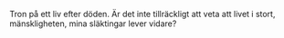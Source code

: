 
Tron på ett liv efter döden. Är det inte tillräckligt att veta att livet i stort, mänskligheten, mina släktingar lever vidare?
